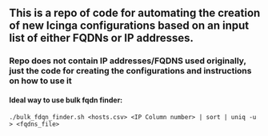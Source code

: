 ## This is a repo of code for automating the creation of new Icinga configurations based on an input list of either FQDNs or IP addresses. 
### Repo does not contain IP addresses/FQDNS used originally, just the code for creating the configurations and instructions on how to use it
#### Ideal way to use bulk fqdn finder:
`./bulk_fdqn_finder.sh <hosts.csv> <IP Column number> | sort | uniq -u > <fqdns_file>`

